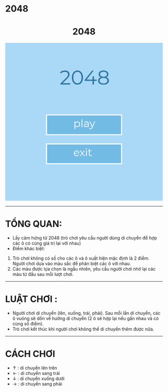 # 2048

<div align="center">
  <h1>
    2048
  </h1>
  <img src="GameProject\\Image\\Menu .png"/>
</div>

---

#  TỔNG QUAN:
- Lấy cảm hứng từ 2048 (trò chơi yêu cầu người dùng di chuyển để hợp các ô có cùng giá trị lại với nhau)
- Điểm khác biệt: 
1. Trò chơi không có số cho các ô và ô xuất hiện mặc định là 2 điểm. Người chơi dựa vào màu sắc để phân biệt các ô với nhau.
2. Các màu được lựa chọn là ngẫu nhiên, yêu cầu người chơi nhớ lại các màu từ đầu sau mỗi lượt chơi. 


---


#  LUẬT CHƠI :
- Người chơi di chuyển (lên, xuống, trái, phải). Sau mỗi lần di chuyển, các ô vuông sẽ dồn về hướng di chuyển (2 ô sẽ hợp lại nếu gần nhau và có cùng số điểm).
- Trò chơi kết thúc khi người chơi không thể di chuyển thêm được nữa.

---

# CÁCH CHƠI
- ↑ : di chuyển lên trên
- ← : di chuyển sang trái
- ↓ : di chuyển xuống dưới
- → : di chuyển sang phải



